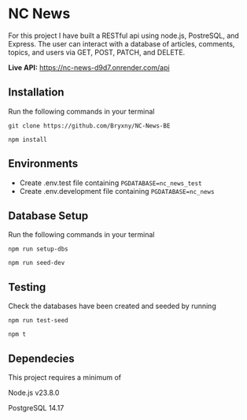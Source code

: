 # NC News
For this project I have built a RESTful api using node.js, PostreSQL, and Express. The user can interact with a database of articles, comments, topics, and users via GET, POST, PATCH, and DELETE.

**Live API:** https://nc-news-d9d7.onrender.com/api

## Installation

Run the following commands in your terminal

`git clone https://github.com/Bryxny/NC-News-BE`

`npm install`

## Environments

- Create .env.test file containing `PGDATABASE=nc_news_test`
- Create .env.development file containing `PGDATABASE=nc_news`

## Database Setup

Run the following commands in your terminal

`npm run setup-dbs`

`npm run seed-dev`

## Testing

Check the databases have been created and seeded by running

`npm run test-seed`

`npm t`

## Dependecies

This project requires a minimum of

Node.js v23.8.0

PostgreSQL 14.17
